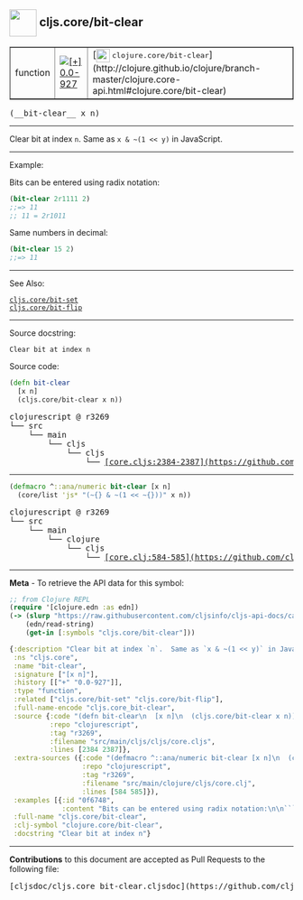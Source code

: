 ## <img width="48px" valign="middle" src="http://i.imgur.com/Hi20huC.png"> cljs.core/bit-clear

 <table border="1">
<tr>

<td>function</td>
<td><a href="https://github.com/cljsinfo/cljs-api-docs/tree/0.0-927"><img valign="middle" alt="[+] 0.0-927" src="https://img.shields.io/badge/+-0.0--927-lightgrey.svg"></a> </td>
<td>
[<img height="24px" valign="middle" src="http://i.imgur.com/1GjPKvB.png"> <samp>clojure.core/bit-clear</samp>](http://clojure.github.io/clojure/branch-master/clojure.core-api.html#clojure.core/bit-clear)
</td>
</tr>
</table>

 <samp>
(__bit-clear__ x n)<br>
</samp>

---

Clear bit at index `n`.  Same as `x & ~(1 << y)` in JavaScript.

---

Example:

Bits can be entered using radix notation:

```clj
(bit-clear 2r1111 2)
;;=> 11
;; 11 = 2r1011
```

Same numbers in decimal:

```clj
(bit-clear 15 2)
;;=> 11
```

---

See Also:

[`cljs.core/bit-set`](cljs.core_bit-set.md)<br>
[`cljs.core/bit-flip`](cljs.core_bit-flip.md)<br>

---

Source docstring:

```
Clear bit at index n
```

Source code:

```clj
(defn bit-clear
  [x n]
  (cljs.core/bit-clear x n))
```

 <pre>
clojurescript @ r3269
└── src
    └── main
        └── cljs
            └── cljs
                └── <ins>[core.cljs:2384-2387](https://github.com/clojure/clojurescript/blob/r3269/src/main/cljs/cljs/core.cljs#L2384-L2387)</ins>
</pre>


---

```clj
(defmacro ^::ana/numeric bit-clear [x n]
  (core/list 'js* "(~{} & ~(1 << ~{}))" x n))
```

 <pre>
clojurescript @ r3269
└── src
    └── main
        └── clojure
            └── cljs
                └── <ins>[core.clj:584-585](https://github.com/clojure/clojurescript/blob/r3269/src/main/clojure/cljs/core.clj#L584-L585)</ins>
</pre>

---

__Meta__ - To retrieve the API data for this symbol:

```clj
;; from Clojure REPL
(require '[clojure.edn :as edn])
(-> (slurp "https://raw.githubusercontent.com/cljsinfo/cljs-api-docs/catalog/cljs-api.edn")
    (edn/read-string)
    (get-in [:symbols "cljs.core/bit-clear"]))
```

```clj
{:description "Clear bit at index `n`.  Same as `x & ~(1 << y)` in JavaScript.",
 :ns "cljs.core",
 :name "bit-clear",
 :signature ["[x n]"],
 :history [["+" "0.0-927"]],
 :type "function",
 :related ["cljs.core/bit-set" "cljs.core/bit-flip"],
 :full-name-encode "cljs.core_bit-clear",
 :source {:code "(defn bit-clear\n  [x n]\n  (cljs.core/bit-clear x n))",
          :repo "clojurescript",
          :tag "r3269",
          :filename "src/main/cljs/cljs/core.cljs",
          :lines [2384 2387]},
 :extra-sources ({:code "(defmacro ^::ana/numeric bit-clear [x n]\n  (core/list 'js* \"(~{} & ~(1 << ~{}))\" x n))",
                  :repo "clojurescript",
                  :tag "r3269",
                  :filename "src/main/clojure/cljs/core.clj",
                  :lines [584 585]}),
 :examples [{:id "0f6748",
             :content "Bits can be entered using radix notation:\n\n```clj\n(bit-clear 2r1111 2)\n;;=> 11\n;; 11 = 2r1011\n```\n\nSame numbers in decimal:\n\n```clj\n(bit-clear 15 2)\n;;=> 11\n```"}],
 :full-name "cljs.core/bit-clear",
 :clj-symbol "clojure.core/bit-clear",
 :docstring "Clear bit at index n"}

```

---

__Contributions__ to this document are accepted as Pull Requests to the following file:

 <pre>
[cljsdoc/cljs.core_bit-clear.cljsdoc](https://github.com/cljsinfo/cljs-api-docs/blob/master/cljsdoc/cljs.core_bit-clear.cljsdoc)
</pre>

